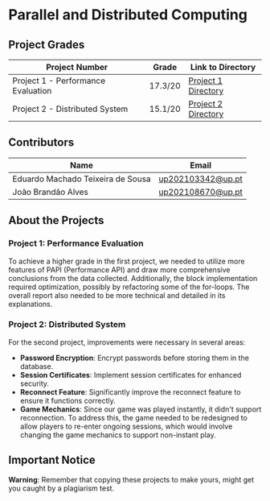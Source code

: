 # Parallel and Distributed Computing

## Project Grades

| Project Number | Grade   | Link to Directory          |
| -------------- | ------- | -------------------------- |
| Project 1 - Performance Evaluation | 17.3/20 | [Project 1 Directory](./assign1) |
| Project 2 - Distributed System      | 15.1/20 | [Project 2 Directory](./assign2) |

## Contributors

| Name                             | Email                         |
| -------------------------------- | ----------------------------- |
| Eduardo Machado Teixeira de Sousa | up202103342@up.pt             |
| João Brandão Alves               | up202108670@up.pt             |

## About the Projects

### Project 1: Performance Evaluation
To achieve a higher grade in the first project, we needed to utilize more features of PAPI (Performance API) and draw more comprehensive conclusions from the data collected. Additionally, the block implementation required optimization, possibly by refactoring some of the for-loops. The overall report also needed to be more technical and detailed in its explanations.

### Project 2: Distributed System
For the second project, improvements were necessary in several areas:
- **Password Encryption**: Encrypt passwords before storing them in the database.
- **Session Certificates**: Implement session certificates for enhanced security.
- **Reconnect Feature**: Significantly improve the reconnect feature to ensure it functions correctly.
- **Game Mechanics**: Since our game was played instantly, it didn't support reconnection. To address this, the game needed to be redesigned to allow players to re-enter ongoing sessions, which would involve changing the game mechanics to support non-instant play.

## Important Notice

**Warning**: Remember that copying these projects to make yours, might get you caught by a plagiarism test.
